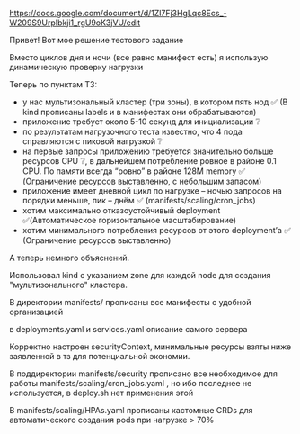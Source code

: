 https://docs.google.com/document/d/1Zl7Fj3HgLqc8Ecs_-W209S9UrpIbkji1_rgU9oK3jVU/edit

Привет! Вот мое решение тестового задание

Вместо циклов дня и ночи (все равно манифест есть) я использую динамическую проверку нагрузки

Теперь по пунктам ТЗ:

- у нас мультизональный кластер (три зоны), в котором пять нод ✅ (В kind прописаны labels и в манифестах они обрабатываются)
- приложение требует около 5-10 секунд для инициализации ❔ 
- по результатам нагрузочного теста известно, что 4 пода справляются с пиковой нагрузкой ❔
- на первые запросы приложению требуется значительно больше ресурсов CPU ❔, в дальнейшем потребление ровное в районе 0.1 CPU. По памяти всегда “ровно” в районе 128M memory ✅ (Ограничение ресурсов выставленно, с небольшим запасом)
- приложение имеет дневной цикл по нагрузке – ночью запросов на порядки меньше, пик – днём ✅ (manifests/scaling/cron_jobs)
- хотим максимально отказоустойчивый deployment ✅(Автоматическое горизонтальное масштабирование)
- хотим минимального потребления ресурсов от этого deployment’а ✅ (Ограничение ресурсов выставленно)

А теперь немного объяснений.

Использовал kind с указанием zone для каждой node для создания "мультизонального" кластера.

В директории manifests/ прописаны все манифесты с удобной организацией 

в deployments.yaml и services.yaml описание самого сервера

Корректно настроен securityContext, минимальные ресурсы взяты ниже заявленной в тз для потенциальной экономии.

В поддиректории manifests/security прописано все необходимое для работы manifests/scaling/cron_jobs.yaml , но ибо последнее не используется, в deploy.sh нет применения этой 

В manifests/scaling/HPAs.yaml прописаны кастомные CRDs для автоматического создания pods при нагрузке > 70% 
